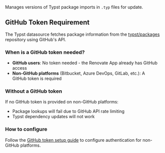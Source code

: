 Manages versions of Typst package imports in `.typ` files for update.

## GitHub Token Requirement

The Typst datasource fetches package information from the [typst/packages](https://github.com/typst/packages) repository using GitHub's API.

### When is a GitHub token needed?

- **GitHub users**: No token needed - the Renovate App already has GitHub access
- **Non-GitHub platforms** (Bitbucket, Azure DevOps, GitLab, etc.): A GitHub token is required

### Without a GitHub token

If no GitHub token is provided on non-GitHub platforms:

- Package lookups will fail due to GitHub API rate limiting
- Typst dependency updates will not work

### How to configure

Follow the [GitHub token setup guide](../../../mend-hosted/github-com-token.md) to configure authentication for non-GitHub platforms.
